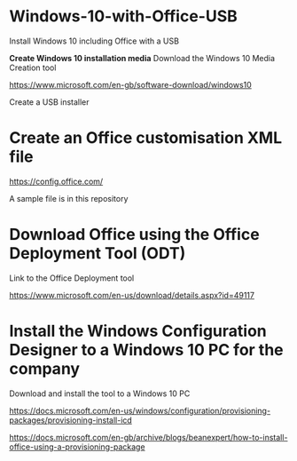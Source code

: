 # Windows-10-with-Office-USB
Install Windows 10 including Office with a USB

**Create Windows 10 installation media**
Download the Windows 10 Media Creation tool

https://www.microsoft.com/en-gb/software-download/windows10

Create a USB installer


# Create an Office customisation XML file
https://config.office.com/

A sample file is in this repository


# Download Office using the Office Deployment Tool (ODT)
Link to the Office Deployment tool

https://www.microsoft.com/en-us/download/details.aspx?id=49117


# Install the Windows Configuration Designer to a Windows 10 PC for the company
Download and install the tool to a Windows 10 PC

https://docs.microsoft.com/en-us/windows/configuration/provisioning-packages/provisioning-install-icd



https://docs.microsoft.com/en-gb/archive/blogs/beanexpert/how-to-install-office-using-a-provisioning-package

